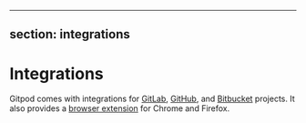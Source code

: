 <script context="module">
  export const prerender = true;
</script>

---

## section: integrations

# Integrations

Gitpod comes with integrations for [GitLab](/docs/gitlab-integration), [GitHub](/docs/github-integration), and [Bitbucket](/docs/bitbucket-integration) projects. It also provides a [browser extension](/docs/browser-extension) for Chrome and Firefox.
